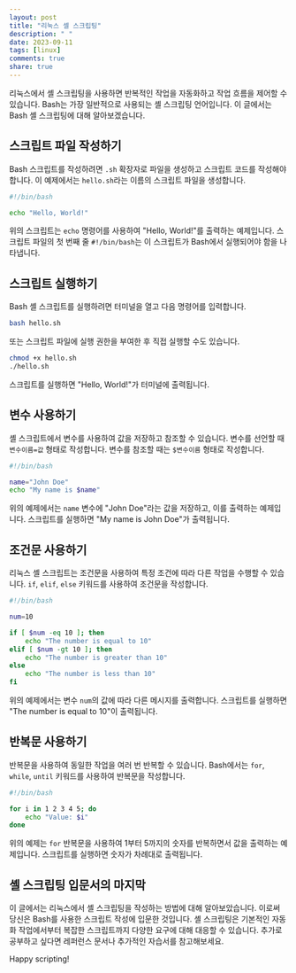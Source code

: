 ```yaml
---
layout: post
title: "리눅스 셀 스크립팅"
description: " "
date: 2023-09-11
tags: [linux]
comments: true
share: true
---
```


리눅스에서 셸 스크립팅을 사용하면 반복적인 작업을 자동화하고 작업 흐름을 제어할 수 있습니다. Bash는 가장 일반적으로 사용되는 셸 스크립팅 언어입니다. 이 글에서는 Bash 셸 스크립팅에 대해 알아보겠습니다.

## 스크립트 파일 작성하기

Bash 스크립트를 작성하려면 `.sh` 확장자로 파일을 생성하고 스크립트 코드를 작성해야 합니다. 이 예제에서는 `hello.sh`라는 이름의 스크립트 파일을 생성합니다.

```bash
#!/bin/bash

echo "Hello, World!"
```

위의 스크립트는 `echo` 명령어를 사용하여 "Hello, World!"를 출력하는 예제입니다. 스크립트 파일의 첫 번째 줄 `#!/bin/bash`는 이 스크립트가 Bash에서 실행되어야 함을 나타냅니다.

## 스크립트 실행하기

Bash 셸 스크립트를 실행하려면 터미널을 열고 다음 명령어를 입력합니다.

```bash
bash hello.sh
```

또는 스크립트 파일에 실행 권한을 부여한 후 직접 실행할 수도 있습니다.

```bash
chmod +x hello.sh
./hello.sh
```

스크립트를 실행하면 "Hello, World!"가 터미널에 출력됩니다.

## 변수 사용하기

셸 스크립트에서 변수를 사용하여 값을 저장하고 참조할 수 있습니다. 변수를 선언할 때 `변수이름=값` 형태로 작성합니다. 변수를 참조할 때는 `$변수이름` 형태로 작성합니다.

```bash
#!/bin/bash

name="John Doe"
echo "My name is $name"
```

위의 예제에서는 `name` 변수에 "John Doe"라는 값을 저장하고, 이를 출력하는 예제입니다. 스크립트를 실행하면 "My name is John Doe"가 출력됩니다.

## 조건문 사용하기

리눅스 셸 스크립트는 조건문을 사용하여 특정 조건에 따라 다른 작업을 수행할 수 있습니다. `if`, `elif`, `else` 키워드를 사용하여 조건문을 작성합니다.

```bash
#!/bin/bash

num=10

if [ $num -eq 10 ]; then
    echo "The number is equal to 10"
elif [ $num -gt 10 ]; then
    echo "The number is greater than 10"
else
    echo "The number is less than 10"
fi
```

위의 예제에서는 변수 `num`의 값에 따라 다른 메시지를 출력합니다. 스크립트를 실행하면 "The number is equal to 10"이 출력됩니다.

## 반복문 사용하기

반복문을 사용하여 동일한 작업을 여러 번 반복할 수 있습니다. Bash에서는 `for`, `while`, `until` 키워드를 사용하여 반복문을 작성합니다.

```bash
#!/bin/bash

for i in 1 2 3 4 5; do
    echo "Value: $i"
done
```

위의 예제는 `for` 반복문을 사용하여 1부터 5까지의 숫자를 반복하면서 값을 출력하는 예제입니다. 스크립트를 실행하면 숫자가 차례대로 출력됩니다.

## 셸 스크립팅 입문서의 마지막

이 글에서는 리눅스에서 셸 스크립팅을 작성하는 방법에 대해 알아보았습니다. 이로써 당신은 Bash를 사용한 스크립트 작성에 입문한 것입니다. 셸 스크립팅은 기본적인 자동화 작업에서부터 복잡한 스크립트까지 다양한 요구에 대해 대응할 수 있습니다. 추가로 공부하고 싶다면 레퍼런스 문서나 추가적인 자습서를 참고해보세요.

Happy scripting!